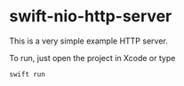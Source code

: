 <!--
 * @Author: Bin
 * @Date: 2024-03-06
 * @FilePath: /swift-nio-http-server/README.md
-->
# swift-nio-http-server

This is a very simple example HTTP server.

To run, just open the project in Xcode or type

```shell
swift run
```